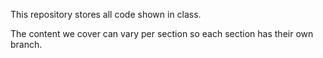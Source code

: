This repository stores all code shown in class.

The content we cover can vary per section so each section has their own branch.
